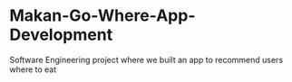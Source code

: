 # Makan-Go-Where-App-Development
Software Engineering project where we built an app to recommend users where to eat
